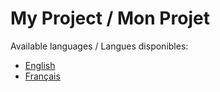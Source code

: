# My Project / Mon Projet

Available languages / Langues disponibles:

- [English](README.en.md)
- [Français](README.fr.md)

